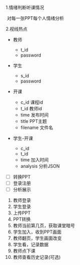 1.情绪判断听课情况

​     对每一张PPT每个人情绪分析

2.视线热点



* 教师
  * t_id
  * password

* 学生
  * s_id
  * password

* 开课
  * c_id 课程id
  * t_id 教师id
  * time 发布时间
  * title PPT主题
  * filename 文件名
* 学生-开课
  * c_id
  * t_id
  * time 加入时间
  * analysis 分析JSON

- [ ] 转换PPT
- [ ] 登录注册
- [ ] 分析展示

1. 教师登录
2. 学生登录
3. 上传PPT
4. PPT转换
5. 教师当前第几页，获取课堂暗号
6. 学生加入，收到PPT画面
7. 教师翻页，学生画面改变
8. 学生看，记录数据
9. 教师点下课
10. 教师查看历史记录(可选)